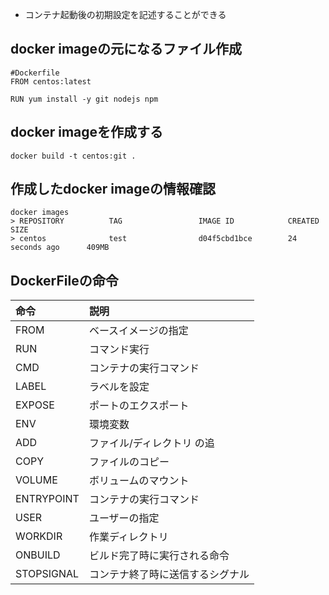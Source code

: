 - コンテナ起動後の初期設定を記述することができる

## docker imageの元になるファイル作成
```
#Dockerfile
FROM centos:latest

RUN yum install -y git nodejs npm
```

## docker imageを作成する
```
docker build -t centos:git .
```

## 作成したdocker imageの情報確認
```
docker images
> REPOSITORY          TAG                 IMAGE ID            CREATED             SIZE
> centos              test                d04f5cbd1bce        24 seconds ago      409MB
```

## DockerFileの命令
|命令|説明|
|:-|:-|
|FROM|ベースイメージの指定|
|RUN|コマンド実行|
|CMD|コンテナの実行コマンド|
|LABEL|ラベルを設定|
|EXPOSE|ポートのエクスポート|
|ENV|環境変数|
|ADD|ファイル/ディレクトリ の追|
|COPY|ファイルのコピー|
|VOLUME|ボリュームのマウント|
|ENTRYPOINT|コンテナの実行コマンド|
|USER|ユーザーの指定|
|WORKDIR|作業ディレクトリ |
|ONBUILD|ビルド完了時に実行される命令|
|STOPSIGNAL|コンテナ終了時に送信するシグナル|
